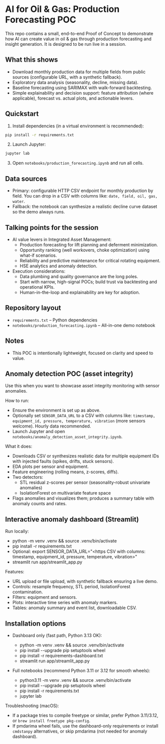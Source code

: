 # AI for Oil & Gas: Production Forecasting POC

This repo contains a small, end-to-end Proof of Concept to demonstrate how AI can create value in oil & gas through production forecasting and insight generation. It is designed to be run live in a session.

## What this shows
- Download monthly production data for multiple fields from public sources (configurable URL, with a synthetic fallback).
- Exploratory data analysis (seasonality, decline, missing data).
- Baseline forecasting using SARIMAX with walk-forward backtesting.
- Simple explainability and decision support: feature attribution (where applicable), forecast vs. actual plots, and actionable levers.

## Quickstart

1. Install dependencies (in a virtual environment is recommended):
```bash
pip install -r requirements.txt
```

2. Launch Jupyter:
```bash
jupyter lab
```

3. Open `notebooks/production_forecasting.ipynb` and run all cells.

## Data sources
- Primary: configurable HTTP CSV endpoint for monthly production by field. You can drop in a CSV with columns like: `date, field, oil, gas, water`.
- Fallback: the notebook can synthesize a realistic decline curve dataset so the demo always runs.

## Talking points for the session
- AI value levers in Integrated Asset Management:
  - Production forecasting for lift planning and deferment minimization.
  - Opportunity ranking (well workovers, choke optimization) using what-if scenarios.
  - Reliability and predictive maintenance for critical rotating equipment.
  - HSE analytics and anomaly detection.
- Execution considerations:
  - Data plumbing and quality governance are the long poles.
  - Start with narrow, high-signal POCs; build trust via backtesting and operational KPIs.
  - Human-in-the-loop and explainability are key for adoption.

## Repository layout
- `requirements.txt` – Python dependencies
- `notebooks/production_forecasting.ipynb` – All-in-one demo notebook

## Notes
- This POC is intentionally lightweight, focused on clarity and speed to value.

## Anomaly detection POC (asset integrity)

Use this when you want to showcase asset integrity monitoring with sensor anomalies.

How to run:
- Ensure the environment is set up as above.
- Optionally set `SENSOR_DATA_URL` to a CSV with columns like: `timestamp, equipment_id, pressure, temperature, vibration` (more sensors welcome). Hourly data recommended.
- Launch Jupyter and open `notebooks/anomaly_detection_asset_integrity.ipynb`.

What it does:
- Downloads CSV or synthesizes realistic data for multiple equipment IDs with injected faults (spikes, drifts, stuck sensors).
- EDA plots per sensor and equipment.
- Feature engineering (rolling means, z-scores, diffs).
- Two detectors:
  - STL residual z-scores per sensor (seasonality-robust univariate anomalies)
  - IsolationForest on multivariate feature space
- Flags anomalies and visualizes them; produces a summary table with anomaly counts and rates.

## Interactive anomaly dashboard (Streamlit)

Run locally:
- python -m venv .venv && source .venv/bin/activate
- pip install -r requirements.txt
- Optional: export SENSOR_DATA_URL="<https CSV with columns: timestamp, equipment_id, pressure, temperature, vibration>"
- streamlit run app/streamlit_app.py

Features:
- URL upload or file upload, with synthetic fallback ensuring a live demo.
- Controls: resample frequency, STL period, IsolationForest contamination.
- Filters: equipment and sensors.
- Plots: interactive time series with anomaly markers.
- Tables: anomaly summary and event list, downloadable CSV.

## Installation options

- Dashboard only (fast path, Python 3.13 OK):
  - python -m venv .venv && source .venv/bin/activate
  - pip install --upgrade pip setuptools wheel
  - pip install -r requirements-dashboard.txt
  - streamlit run app/streamlit_app.py

- Full notebooks (recommend Python 3.11 or 3.12 for smooth wheels):
  - python3.11 -m venv .venv && source .venv/bin/activate
  - pip install --upgrade pip setuptools wheel
  - pip install -r requirements.txt
  - jupyter lab

Troubleshooting (macOS):
- If a package tries to compile freetype or similar, prefer Python 3.11/3.12, or `brew install freetype pkg-config`.
- If pmdarima wheel fails, use the dashboard-only requirements or install `cmdstanpy` alternatives, or skip pmdarima (not needed for anomaly dashboard).
